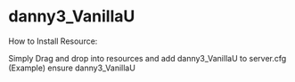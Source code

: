 # danny3_VanillaU
 
How to Install Resource:

Simply Drag and drop into resources and add danny3_VanillaU to server.cfg 
(Example) 
ensure danny3_VanillaU
